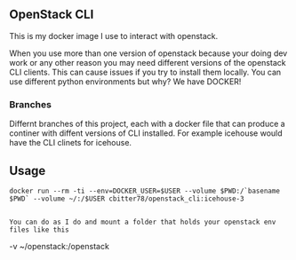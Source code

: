## OpenStack CLI

This is my docker image I use to interact with openstack.

When you use more than one version of openstack because your doing dev work or any other reason you may need different versions of the openstack CLI clients. This can cause issues if you try to install them locally. You can use different python environments but why? We have DOCKER!

### Branches

Differnt branches of this project, each with a docker file that can produce a continer with diffent versions of CLI installed.   For example icehouse would have the CLI clinets for icehouse.


## Usage

```
docker run --rm -ti --env=DOCKER_USER=$USER --volume $PWD:/`basename $PWD` --volume ~/:/$USER cbitter78/openstack_cli:icehouse-3


You can do as I do and mount a folder that holds your openstack env files like this

```
-v ~/openstack:/openstack

```
